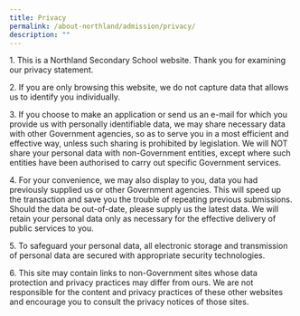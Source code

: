 ```yaml
---
title: Privacy
permalink: /about-northland/admission/privacy/
description: ""
---
```


<p>1. This is a Northland Secondary School website. Thank you for examining our privacy statement.</p>
<p>2. If you are only browsing this website, we do not capture data that allows us to identify you individually.</p>
<p>3. If you choose to make an application or send us an e-mail for which you provide us with personally identifiable data, we may share necessary data with other Government agencies, so as to serve you in a most efficient and effective way, unless&nbsp;such sharing is prohibited by legislation. We will NOT share your personal data with non-Government entities, except&nbsp;where such entities have been authorised to carry out specific Government services.</p>
<p>4. For your convenience, we may also display to you, data you had previously supplied us or other Government agencies. This&nbsp;will speed up the transaction and save you the trouble of repeating previous submissions. Should the data be out-of-date,&nbsp;please supply us the latest data. We will retain your personal data only as necessary for the effective delivery of public&nbsp;services to you.</p>
<p>5. To safeguard your personal data, all electronic storage and transmission of personal data are secured with appropriate&nbsp;security technologies.</p>
<p>6. This site may contain links to non-Government sites whose data protection and privacy practices may differ from ours. We are not responsible for the content and privacy practices of these other websites and encourage you to consult the&nbsp;privacy notices of those sites.</p>